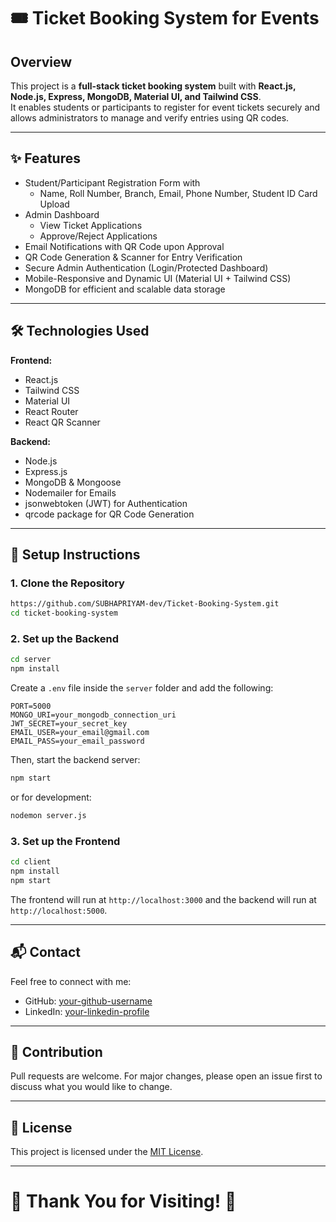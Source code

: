 # 🎟️ Ticket Booking System for Events  

## Overview  
This project is a **full-stack ticket booking system** built with **React.js, Node.js, Express, MongoDB, Material UI, and Tailwind CSS**.  
It enables students or participants to register for event tickets securely and allows administrators to manage and verify entries using QR codes.  

---

## ✨ Features  
- Student/Participant Registration Form with  
  - Name, Roll Number, Branch, Email, Phone Number, Student ID Card Upload  
- Admin Dashboard  
  - View Ticket Applications  
  - Approve/Reject Applications  
- Email Notifications with QR Code upon Approval  
- QR Code Generation & Scanner for Entry Verification  
- Secure Admin Authentication (Login/Protected Dashboard)  
- Mobile-Responsive and Dynamic UI (Material UI + Tailwind CSS)  
- MongoDB for efficient and scalable data storage  

---

## 🛠️ Technologies Used  
**Frontend:**  
- React.js  
- Tailwind CSS  
- Material UI  
- React Router  
- React QR Scanner  

**Backend:**  
- Node.js  
- Express.js  
- MongoDB & Mongoose  
- Nodemailer for Emails  
- jsonwebtoken (JWT) for Authentication  
- qrcode package for QR Code Generation  

---

## 🚀 Setup Instructions  

### 1. Clone the Repository  
```bash
https://github.com/SUBHAPRIYAM-dev/Ticket-Booking-System.git
cd ticket-booking-system
```

### 2. Set up the Backend  
```bash
cd server
npm install
```
Create a `.env` file inside the `server` folder and add the following:
```
PORT=5000
MONGO_URI=your_mongodb_connection_uri
JWT_SECRET=your_secret_key
EMAIL_USER=your_email@gmail.com
EMAIL_PASS=your_email_password
```
Then, start the backend server:  
```bash
npm start
```
or for development:
```bash
nodemon server.js
```

### 3. Set up the Frontend  
```bash
cd client
npm install
npm start
```

The frontend will run at `http://localhost:3000` and the backend will run at `http://localhost:5000`.

---



## 📬 Contact  
Feel free to connect with me:  
- GitHub: [your-github-username](https://github.com/SUBHAPRIYAM-dev)  
- LinkedIn: [your-linkedin-profile](https://www.linkedin.com/in/subhapriyam-dash-b77184230/)  

---

## 📢 Contribution  
Pull requests are welcome. For major changes, please open an issue first to discuss what you would like to change.  

---

## 📝 License  
This project is licensed under the [MIT License](LICENSE).  

---

# 🌟 Thank You for Visiting! 🌟
